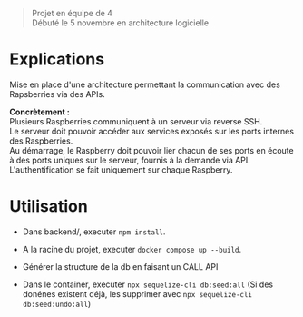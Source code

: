 > Projet en équipe de 4  
> Débuté le 5 novembre en architecture logicielle

# Explications

Mise en place d'une architecture permettant la communication avec des Rapsberries via des APIs.

**Concrètement :**  
Plusieurs Raspberries communiquent à un serveur via reverse SSH.  
Le serveur doit pouvoir accéder aux services exposés sur les ports internes des Raspberries.  
Au démarrage, le Raspberry doit pouvoir lier chacun de ses ports en écoute à des ports uniques sur le serveur, fournis à la demande via API.  
L'authentification se fait uniquement sur chaque Raspberry.

# Utilisation

-   Dans backend/, executer `npm install`.

-   A la racine du projet, executer `docker compose up --build`.

-   Générer la structure de la db en faisant un CALL API

-   Dans le container, executer `npx sequelize-cli db:seed:all` (Si des donénes existent déjà, les supprimer avec `npx sequelize-cli db:seed:undo:all`)
